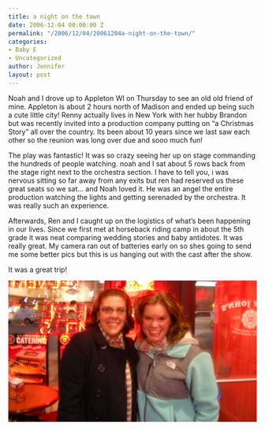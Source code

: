```yaml
---
title: a night on the town
date: 2006-12-04 00:00:00 Z
permalink: "/2006/12/04/20061204a-night-on-the-town/"
categories:
- Baby E
- Uncategorized
author: Jennifer
layout: post
---
```


Noah and I drove up to Appleton WI on Thursday to see an old old friend of mine. Appleton is about 2 hours north of Madison and ended up being such a cute little city! Renny actually lives in New York with her hubby Brandon but was recently invited into a production company putting on &#8220;a Christmas Story&#8221; all over the country. Its been about 10 years since we last saw each other so the reunion was long over due and sooo much fun!

The play was fantastic! It was so crazy seeing her up on stage commanding the hundreds of people watching. noah and I sat about 5 rows back from the stage right next to the orchestra section. I have to tell you, i was nervous sitting so far away from any exits but ren had reserved us these great seats so we sat&#8230; and Noah loved it. He was an angel the entire production watching the lights and getting serenaded by the orchestra. It was really such an experience.

Afterwards, Ren and I caught up on the logistics of what&#8217;s been happening in our lives. Since we first met at horseback riding camp in about the 5th grade it was neat comparing wedding stories and baby antidotes. It was really great. My camera ran out of batteries early on so shes going to send me some better pics but this is us hanging out with the cast after the show.

It was a great trip!

<img id="image76" alt="pod_113006.jpg" src="/assets/images/a-night-on-the-town/1165166174000-missing.jpg" />

